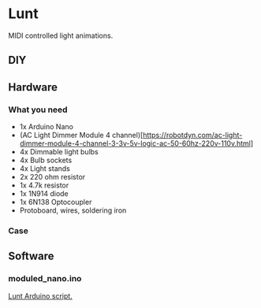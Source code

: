 # Lunt
MIDI controlled light animations.

## DIY

## Hardware

### What you need
- 1x Arduino Nano
- (AC Light Dimmer Module 4 channel)[https://robotdyn.com/ac-light-dimmer-module-4-channel-3-3v-5v-logic-ac-50-60hz-220v-110v.html]
- 4x Dimmable light bulbs
- 4x Bulb sockets
- 4x Light stands
- 2x 220 ohm resistor
- 1x 4.7k resistor
- 1x 1N914 diode
- 1x 6N138 Optocoupler
- Protoboard, wires, soldering iron

### Case

## Software

### moduled_nano.ino
[Lunt Arduino script.](https://github.com/kbsezginel/polycule/blob/master/lunt/lunt.ino)
